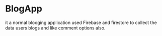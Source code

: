 # BlogApp
it a normal blooging application used Firebase and firestore to collect the data users blogs and like comment options also.

